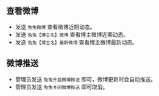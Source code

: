 ## 查看微博

- 发送 `兔兔微博` 查看微博近期动态。
- 发送 `兔兔【博主名】微博` 查看博主微博近期动态。
- 发送 `兔兔【博主名】最新微博` 查看博主微博最新动态。

## 微博推送

- 管理员发送 `兔兔开启微博推送` 即可，微博更新时会自动推送。
- 管理员发送 `兔兔关闭微博推送` 即可取消。
